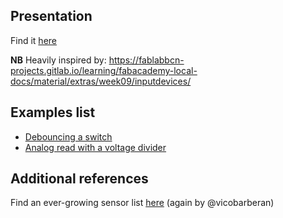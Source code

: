 ## Presentation

Find it [here](presentations/MRAC_HARDWARE_II_2021.pdf)

**NB**
Heavily inspired by: https://fablabbcn-projects.gitlab.io/learning/fabacademy-local-docs/material/extras/week09/inputdevices/

## Examples list

- [Debouncing a switch](examples/debouncing.ino)
- [Analog read with a voltage divider](examples/analog_read.ino)

## Additional references

Find an ever-growing sensor list [here](https://hackmd.io/xAjS5n_ASTOmX9EhacRRhw?view) (again by @vicobarberan)
